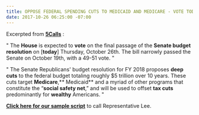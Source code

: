 ```yaml
---
title: OPPOSE FEDERAL SPENDING CUTS TO MEDICAID AND MEDICARE - VOTE TODAY
date: 2017-10-26 06:25:00 -07:00
---
```


Excerpted from [**5Calls**](https://5calls.org/) :

"  The **House** is expected to **vote** on the final passage of the **Senate budget resolution** on [**today**] Thursday, October 26th. The bill narrowly passed the Senate on October 19th, with a 49-51 vote.  "

"  The Senate Republicans' budget resolution for FY 2018 proposes **deep cuts** to the federal budget totaling roughly $5 trillion over 10 years. These cuts target **Medicare**,** Medicaid** and a myriad of other programs that constitute the “**social safety net**,” and will be used to offset **tax cuts** predominantly for **wealthy** Americans.  "

[**Click here for our sample script**](https://5calls.org/issue/spending-cuts-medicare-medicaid) to call Representative Lee.

